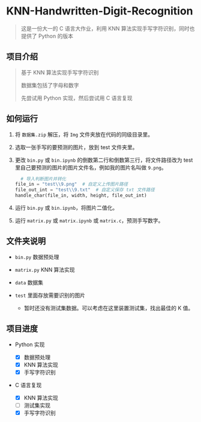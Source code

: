 # KNN-Handwritten-Digit-Recognition

> 这是一份大一的 C 语言大作业，利用 KNN 算法实现手写字符识别，同时也提供了 Python 的版本

## 项目介绍

> 基于 KNN 算法实现手写字符识别
>
> 数据集包括了字母和数字
>
> 先尝试用 Python 实现，然后尝试用 C 语言复现

## 如何运行

1. 将 `数据集.zip` 解压，将 `Img` 文件夹放在代码的同级目录里。
2. 选取一张手写的要预测的图片，放到 test 文件夹里。
3. 更改 `bin.py` 或 `bin.ipynb` 的倒数第二行和倒数第三行，将文件路径改为 test 里自己要预测的图片的图片文件名，例如我的图片名叫做 `9.png`。

   ```Python
     # 导入判断图片并转化
   file_in = "test\\9.png"  # 自定义上传图片路径
   file_out_int = "test\\9.txt"  # 自定义保存 txt 文件路径
   handle_char(file_in, width, height, file_out_int)
   ```

4. 运行 `bin.py` 或 `bin.ipynb`，将图片二值化。

5. 运行 `matrix.py` 或 `matrix.ipynb` 或 `matrix.c`，预测手写数字。

## 文件夹说明

- `bin.py` 数据预处理
- `matrix.py` KNN 算法实现
- `data` 数据集
- `test` 里面存放需要识别的图片

  - 暂时还没有测试集数据。可以考虑在这里装置测试集，找出最佳的 K 值。

## 项目进度

- Python 实现

  - [X] 数据预处理
  - [X] KNN 算法实现
  - [X] 手写字符识别
- C 语言复现

  - [X] KNN 算法实现
  - [ ] 测试集实现
  - [X] 手写字符识别
